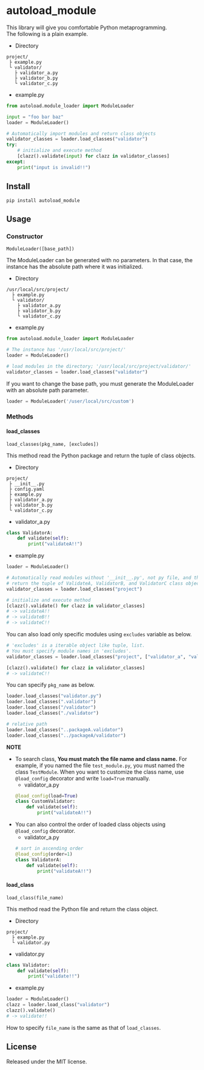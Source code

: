 # autoload_module
This library will give you comfortable Python metaprogramming.  
The following is a plain example.

- Directory
```
project/
 ├ example.py
 └ validator/
   ├ validator_a.py
   ├ validator_b.py
   └ validator_c.py
```
- example.py
```python
from autoload.module_loader import ModuleLoader

input = "foo bar baz"
loader = ModuleLoader()

# Automatically import modules and return class objects
validator_classes = loader.load_classes("validator")
try:
    # initialize and execute method
    [clazz().validate(input) for clazz in validator_classes]
except:
    print("input is invalid!!")
```
## Install
```
pip install autoload_module
```
## Usage
### Constructor
```
ModuleLoader([base_path])
```
The ModuleLoader can be generated with no parameters.
In that case, the instance has the absolute path where
it was initialized.  
- Directory
```
/usr/local/src/project/
  ├ example.py
  └ validator/
    ├ validator_a.py
    ├ validator_b.py
    └ validator_c.py
```
- example.py
```python
from autoload.module_loader import ModuleLoader

# The instance has '/usr/local/src/project/'
loader = ModuleLoader()

# load modules in the directory; '/usr/local/src/project/validator/'
validator_classes = loader.load_classes("validator")
```
If you want to change the base path, you must generate the ModuleLoader with an absolute path parameter.
```python
loader = ModuleLoader('/user/local/src/custom')
```
### Methods
#### load_classes
```
load_classes(pkg_name, [excludes])
```
This method read the Python package and return the tuple of class objects.
- Directory
```
project/
 ├ __init__.py
 ├ config.yaml
 ├ example.py
 ├ validator_a.py
 ├ validator_b.py
 └ validator_c.py
```
- validator_a.py
```python
class ValidatorA:
    def validate(self):
        print("validateA!!")
```
- example.py
```python
loader = ModuleLoader()

# Automatically read modules without '__init__.py', not py file, and this file.
# return the tuple of ValidateA, ValidatorB, and ValidatorC class objects
validator_classes = loader.load_classes("project")

# initialize and execute method
[clazz().validate() for clazz in validator_classes]
# -> validateA!!
# -> validateB!!
# -> validateC!!
```
You can also load only specific modules using `excludes` variable as below.
```python
# 'excludes' is a iterable object like tuple, list.
# You must specify module names in 'excludes'.
validator_classes = loader.load_classes("project", ["validator_a", "validator_b"])

[clazz().validate() for clazz in validator_classes]
# -> validateC!!
```
You can specify `pkg_name` as below.
```python
loader.load_classes("validator.py")
loader.load_classes(".validator")
loader.load_classes("/validator")
loader.load_classes("./validator")

# relative path
loader.load_classes("..packageA.validator")
loader.load_classes("../packageA/validator")
```

**NOTE**
- To search class, **You must match the file name and class name.**
For example, if you named the file `test_module.py`, you must named the class `TestModule`.
When you want to customize the class name, use `@load_config` decorator and write `load=True` manually.
    - validator_a.py
    ```python
    @load_config(load=True)
    class CustomValidator:
        def validate(self):
            print("validateA!!")
    ```
- You can also control the order of loaded class objects using `@load_config` decorator.
    - validator_a.py
    ```python
    # sort in ascending order
    @load_config(order=1)
    class ValidatorA:
        def validate(self):
            print("validateA!!")
    ```
#### load_class
```
load_class(file_name)
```
This method read the Python file and return the class object.
- Directory
```
project/
  ├ example.py
  └ validator.py
```
- validator.py
```python
class Validator:
    def validate(self):
        print("validate!!")
```
- example.py
```python
loader = ModuleLoader()
clazz = loader.load_class("validator")
clazz().validate()
# -> validate!!
```
How to specify `file_name` is the same as that of `load_classes`.

## License
Released under the MIT license.